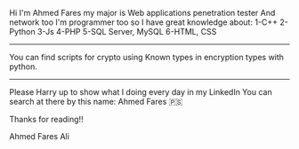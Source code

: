 Hi I'm Ahmed Fares my major is Web applications penetration tester And network too
I'm programmer too so I have great knowledge about:
1-C++
2-Python
3-Js
4-PHP
5-SQL Server, MySQL
6-HTML, CSS
__________________________________________________________________________________
You can find scripts for crypto using Known types in encryption types with python.

__________________________________________________________________________________
Please Harry up to show what I doing every day in my LinkedIn 
You can search at there by this name: Ahmed Fares 🇵🇸

Thanks for reading!! 



Ahmed Fares Ali
